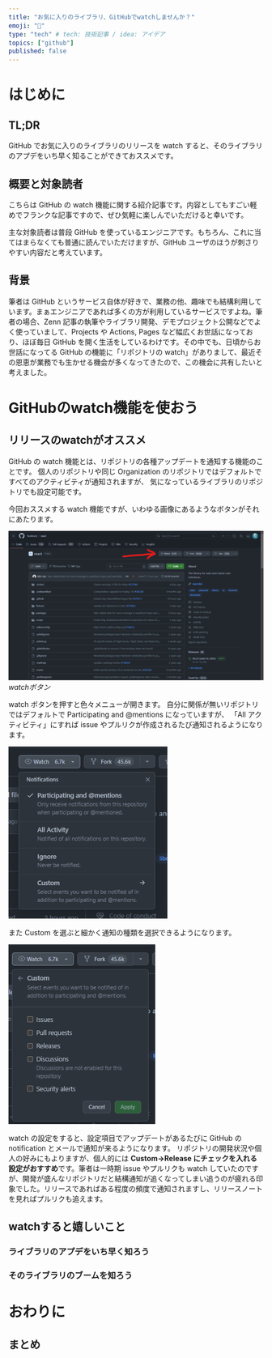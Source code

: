 ```yaml
---
title: "お気に入りのライブラリ、GitHubでwatchしませんか？"
emoji: "🥰"
type: "tech" # tech: 技術記事 / idea: アイデア
topics: ["github"]
published: false
---
```


# はじめに

## TL;DR

GitHub でお気に入りのライブラリのリリースを watch すると、そのライブラリのアプデをいち早く知ることができておススメです。

## 概要と対象読者

こちらは GitHub の watch 機能に関する紹介記事です。内容としてもすごい軽めでフランクな記事ですので、ぜひ気軽に楽しんでいただけると幸いです。

主な対象読者は普段 GitHub を使っているエンジニアです。もちろん、これに当てはまらなくても普通に読んでいただけますが、GitHub ユーザのほうが刺さりやすい内容だと考えています。

## 背景

筆者は GitHub というサービス自体が好きで、業務の他、趣味でも結構利用しています。まぁエンジニアであれば多くの方が利用しているサービスですよね。筆者の場合、Zenn 記事の執筆やライブラリ開発、デモプロジェクト公開などでよく使っていまして、Projects や Actions, Pages など幅広くお世話になっており、ほぼ毎日 GitHub を開く生活をしているわけです。その中でも、日頃からお世話になってる GitHub の機能に「リポジトリの watch」がありまして、最近その恩恵が業務でも生かせる機会が多くなってきたので、この機会に共有したいと考えました。

# GitHubのwatch機能を使おう

## リリースのwatchがオススメ

GitHub の watch 機能とは、リポジトリの各種アップデートを通知する機能のことです。
個人のリポジトリや同じ Organization のリポジトリではデフォルトですべてのアクティビティが通知されますが、
気になっているライブラリのリポジトリでも設定可能です。

今回おススメする watch 機能ですが、いわゆる画像にあるようなボタンがそれにあたります。

![Alt text](/images/github-watch/watch-button.png)
*watchボタン*

watch ボタンを押すと色々メニューが開きます。
自分に関係が無いリポジトリではデフォルトで Participating and @mentions になっていますが、
「All アクティビティ」にすれば issue やプルリクが作成されるたび通知されるようになります。

![Alt text](/images/github-watch/watch-menu.png)

また Custom を選ぶと細かく通知の種類を選択できるようになります。

![Alt text](/images/github-watch/watch-custom-menu.png)

watch の設定をすると、設定項目でアップデートがあるたびに GitHub の notification とメールで通知が来るようになります。
リポジトリの開発状況や個人の好みにもよりますが、個人的には **Custom→Release にチェックを入れる設定がおすすめ**です。筆者は一時期 issue やプルリクも watch していたのですが、開発が盛んなリポジトリだと結構通知が追くなってしまい追うのが疲れる印象でした。リリースであればある程度の頻度で通知されますし、リリースノートを見ればプルリクも追えます。

## watchすると嬉しいこと

### ライブラリのアプデをいち早く知ろう

### そのライブラリのブームを知ろう

# おわりに

## まとめ

